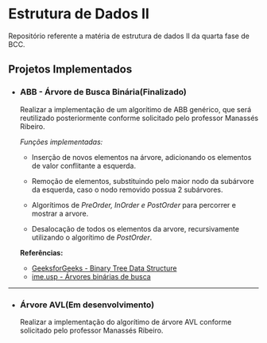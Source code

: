 # Estrutura de Dados II

Repositório referente a matéria de estrutura de dados II da quarta fase de BCC.

## Projetos Implementados

- ### ABB - Árvore de Busca Binária(Finalizado)

  Realizar a implementação de um algorítimo de ABB genérico, que será reutilizado posteriormente conforme solicitado pelo professor Manassés Ribeiro.

   _Funções implementadas:_

  - Inserção de novos elementos na árvore, adicionando os elementos de valor conflitante a esquerda.

  - Remoção de elementos, substituindo pelo maior nodo da subárvore da esquerda, caso o nodo removido possua 2 subárvores.

  - Algorítimos de _PreOrder, InOrder e PostOrder_ para percorrer e mostrar a arvore.

  - Desalocação de todos os elementos da arvore, recursivamente utilizando o algorítimo de _PostOrder_.

  __Referências:__
  - [GeeksforGeeks - Binary Tree Data Structure](https://www.geeksforgeeks.org/binary-tree-data-structure/)
  - [ime.usp - Árvores binárias de busca](https://www.ime.usp.br/~pf/algoritmos/aulas/binst.html)

---

- ### Árvore AVL(Em desenvolvimento)

  Realizar a implementação do algorítimo de árvore AVL conforme solicitado pelo professor Manassés Ribeiro.

